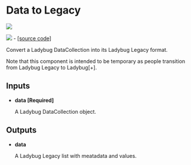 # Data to Legacy

![](../../images/components/Data\_to\_Legacy.png)

![](../../images/icons/Data\_to\_Legacy.png) - [\[source code\]](https://github.com/ladybug-tools/ladybug-grasshopper/blob/master/ladybug\_grasshopper/src/LB%20Data%20to%20Legacy.py)

Convert a Ladybug DataCollection into its Ladybug Legacy format.

Note that this component is intended to be temporary as people transition from Ladybug Legacy to Ladybug\[+].

## Inputs

*   **data \[Required]**

    A Ladybug DataCollection object.&#x20;

## Outputs

*   **data**

    A Ladybug Legacy list with meatadata and values.&#x20;
